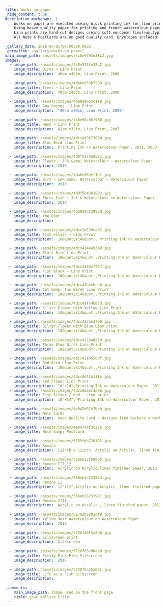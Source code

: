 ```yaml
---
title: Works on paper
_hide_content: true
description_markdown:  | 
    Works on paper are executed useing block printing ink for lino printing or watercolour, acrylic & ink for other works.  
    Using heavy quality paper for printing and french watercolour paper  for one off painted designs.   
    Lino prints are hand cut designs useing soft european linoleum,typically producing a limited edition of prints.  
    All Note & PostCards are on good quality card. Envelopes included.
    
_gallery_date: 2016-05-01T00:00:00.000Z
_permalink: /gallery/works-on-paper/
main_image_path: /assets/images/4c8e9703e38c2.jpg
images:
  - image_path: /assets/images/4c8e9703e38c2.jpg
    image_title: Birds ~ Lino Print 
    image_description:  40cm x40cm, Lino Print, 2008
     
  - image_path: /assets/images/4da0e939b7268.jpg
    image_title: Trees ~ Lino Print
    image_description:  40cm x40cm, Lino Print, 2008
     
  - image_path: /assets/images/4da0e96a3c119.jpg
    image_title: Sea Horses ~ Lino Print
    image_description:  "40cm x40cm, Lino Print, 2008"
     
  - image_path: /assets/images/4c8e98c06f980.jpg
    image_title: Hand ~ Lino Print
    image_description:  42cm x32cm, Lino Print, 2007
     
  - image_path: /assets/images/4dcc8d0b73930.jpg
    image_title: Blue Bird Lino Print
    image_description:  Printing Ink on Watercolour Paper, 2011, SOLD
     
  - image_path: /assets/images/4d9f5a7868571.jpg
    image_title: Flower ~ Ink &amp; Watercolour ~ Watercolour Paper
    image_description:  2010
     
  - image_path: /assets/images/4da0e98def1a1.jpg
    image_title: Bird ~ Ink &amp; Watercolour ~ Watercolour Paper
    image_description:  2010
     
  - image_path: /assets/images/4d9f5b4861803.jpg
    image_title: Three Fish ~ Ink & Watercolour on Watercolour Paper
    image_description:  2010
     
  - image_path: /assets/images/4da0e9cf2997d.jpg
    image_title: The Door
    image_description: 
     
  - image_path: /assets/images/4dcc2d539ca67.jpg
    image_title: Fish Silver ~ Lino Print
    image_description:  10&quot;x14&quot;, Printing Ink on watercolour Paper, 2011
     
  - image_path: /assets/images/4dcc4144493e8.jpg
    image_title: Black Bird Lino Print
    image_description:  10&quot;x14&quot;,Printing Ink on Watercolour Paper, 2011, SOLD
     
  - image_path: /assets/images/4dcc41802f737.jpg
    image_title: Fish Black ~ Lino Print
    image_description:  10&quot;x14&quot;,Printing Ink on Watercolour Paper, 2011
     
  - image_path: /assets/images/4dcc41b4ebceb.jpg
    image_title: Cat &amp; Two Birds Lino Print
    image_description:  10&quot;x14&quot;,Printing Ink on Watercolour Paper,2011, SOLD
     
  - image_path: /assets/images/4dcc41fe4b67d.jpg
    image_title: Silver Flower with Yellow Lino Print
    image_description:  10&quot;x14&quot;,Printing Ink on Watercolour Paper, 2011
     
  - image_path: /assets/images/4dcc423be37e0.jpg
    image_title: Silver Flower with Blue Lino Print
    image_description:  10&quot;x14&quot;,Printing Ink on Watercolour Paper, 2011
     
  - image_path: /assets/images/4dcc427840810.jpg
    image_title: Three Blue Birds Lino Print
    image_description:  10&quot;x14&quot;,Printing Ink on Watercolour Paper, 2011, SOLD
     
  - image_path: /assets/images/4dcc42ab656bf.jpg
    image_title: Red Bird Lino Print
    image_description:  10&quot;x14&quot;,Printing Ink on Watercolour Paper, 2011, SOLD
     
  - image_path: /assets/images/4dcc8d52411f4.jpg
    image_title: Red Flower Lino Print
    image_description:  10"x14",Printing Ink on Watercolour Paper, 2011, 14,
  - image_path: /assets/images/4dcc8db8c3d66.jpg
    image_title: Fish Silver / Red ~ Lino print
    image_description:  10"x14", Printing Ink on Watercolour Paper, 2011
     
  - image_path: /assets/images/4e947d07e7be0.jpg
    image_title: Note Cards
    image_description:  Good Quality Card - designs from Barbara's work 
     
  - image_path: /assets/images/4e947d4f3c276.jpg
    image_title: Note &amp; Postcard
     
  - image_path: /assets/images/5159fda720182.jpg
    image_title: Romano
    image_description:  12inch x 12inch, Acrylic on Acrylic, linen finished paper, 2013, SOLD,
     
  - image_path: /assets/images/516eb22fb866b.jpg
    image_title: Romano III,12
    image_description:  Acrylic on Acrylic,linen finished paper, 2013, SOLD,
     
  - image_path: /assets/images/516eb1e223524.jpg
    image_title: Romano II
    image_description:  12"x12",Acrylic on Acrylic, linen finished paper, 2013
     
  - image_path: /assets/images/516eb2825f981.jpg
    image_title: Romano IIII
    image_description:  Acrylic on Acrylic , linen finished paper, 2013, SOLD,
     
  - image_path: /assets/images/51782b8882df9.jpg
    image_title: Yellow Hair Watercolour on Watercolour Paper
    image_description:  2013
     
  - image_path: /assets/images/5728f80f5c8e8.jpg
    image_title: Silkscreen print
    image_description:  Silkscreen
     
  - image_path: /assets/images/5728f83ed0ead.jpg
    image_title: Pretty Pink Pike Silkscreen
    image_description:  2016
     
  - image_path: /assets/images/5728f8a25a091.jpg
    image_title: Life as a Fish Silkscreen
    image_description:  
     
_comments:
    main_image_path: image used on the front page
    title: your gallery title
---
```

